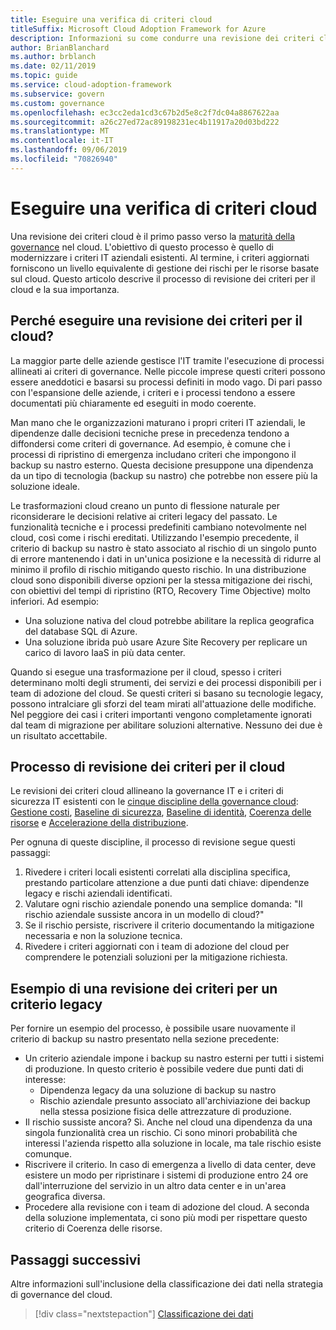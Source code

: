 ```yaml
---
title: Eseguire una verifica di criteri cloud
titleSuffix: Microsoft Cloud Adoption Framework for Azure
description: Informazioni su come condurre una revisione dei criteri cloud.
author: BrianBlanchard
ms.author: brblanch
ms.date: 02/11/2019
ms.topic: guide
ms.service: cloud-adoption-framework
ms.subservice: govern
ms.custom: governance
ms.openlocfilehash: ec3cc2eda1cd3c67b2d5e8c2f7dc04a8867622aa
ms.sourcegitcommit: a26c27ed72ac89198231ec4b11917a20d03bd222
ms.translationtype: MT
ms.contentlocale: it-IT
ms.lasthandoff: 09/06/2019
ms.locfileid: "70826940"
---
```

<!-- markdownlint-disable MD026 -->

# <a name="conduct-a-cloud-policy-review"></a>Eseguire una verifica di criteri cloud

Una revisione dei criteri cloud è il primo passo verso la [maturità della governance](../index.md) nel cloud. L'obiettivo di questo processo è quello di modernizzare i criteri IT aziendali esistenti. Al termine, i criteri aggiornati forniscono un livello equivalente di gestione dei rischi per le risorse basate sul cloud. Questo articolo descrive il processo di revisione dei criteri per il cloud e la sua importanza.

## <a name="why-perform-a-cloud-policy-review"></a>Perché eseguire una revisione dei criteri per il cloud?

La maggior parte delle aziende gestisce l'IT tramite l'esecuzione di processi allineati ai criteri di governance. Nelle piccole imprese questi criteri possono essere aneddotici e basarsi su processi definiti in modo vago. Di pari passo con l'espansione delle aziende, i criteri e i processi tendono a essere documentati più chiaramente ed eseguiti in modo coerente.

Man mano che le organizzazioni maturano i propri criteri IT aziendali, le dipendenze dalle decisioni tecniche prese in precedenza tendono a diffondersi come criteri di governance. Ad esempio, è comune che i processi di ripristino di emergenza includano criteri che impongono il backup su nastro esterno. Questa decisione presuppone una dipendenza da un tipo di tecnologia (backup su nastro) che potrebbe non essere più la soluzione ideale.

Le trasformazioni cloud creano un punto di flessione naturale per riconsiderare le decisioni relative ai criteri legacy del passato. Le funzionalità tecniche e i processi predefiniti cambiano notevolmente nel cloud, così come i rischi ereditati. Utilizzando l'esempio precedente, il criterio di backup su nastro è stato associato al rischio di un singolo punto di errore mantenendo i dati in un'unica posizione e la necessità di ridurre al minimo il profilo di rischio mitigando questo rischio. In una distribuzione cloud sono disponibili diverse opzioni per la stessa mitigazione dei rischi, con obiettivi del tempi di ripristino (RTO, Recovery Time Objective) molto inferiori. Ad esempio:

- Una soluzione nativa del cloud potrebbe abilitare la replica geografica del database SQL di Azure.
- Una soluzione ibrida può usare Azure Site Recovery per replicare un carico di lavoro IaaS in più data center.

Quando si esegue una trasformazione per il cloud, spesso i criteri determinano molti degli strumenti, dei servizi e dei processi disponibili per i team di adozione del cloud. Se questi criteri si basano su tecnologie legacy, possono intralciare gli sforzi del team mirati all'attuazione delle modifiche. Nel peggiore dei casi i criteri importanti vengono completamente ignorati dal team di migrazione per abilitare soluzioni alternative. Nessuno dei due è un risultato accettabile.

## <a name="the-cloud-policy-review-process"></a>Processo di revisione dei criteri per il cloud

Le revisioni dei criteri cloud allineano la governance IT e i criteri di sicurezza IT esistenti con le [cinque discipline della governance cloud](../index.md): [Gestione costi](../cost-management/index.md), [Baseline di sicurezza](../security-baseline/index.md), [Baseline di identità](../identity-baseline/index.md), [Coerenza delle risorse](../resource-consistency/index.md) e [Accelerazione della distribuzione](../deployment-acceleration/index.md).

Per ognuna di queste discipline, il processo di revisione segue questi passaggi:

1. Rivedere i criteri locali esistenti correlati alla disciplina specifica, prestando particolare attenzione a due punti dati chiave: dipendenze legacy e rischi aziendali identificati.
2. Valutare ogni rischio aziendale ponendo una semplice domanda: "Il rischio aziendale sussiste ancora in un modello di cloud?"
3. Se il rischio persiste, riscrivere il criterio documentando la mitigazione necessaria e non la soluzione tecnica.
4. Rivedere i criteri aggiornati con i team di adozione del cloud per comprendere le potenziali soluzioni per la mitigazione richiesta.

## <a name="example-of-a-policy-review-for-a-legacy-policy"></a>Esempio di una revisione dei criteri per un criterio legacy

Per fornire un esempio del processo, è possibile usare nuovamente il criterio di backup su nastro presentato nella sezione precedente:

- Un criterio aziendale impone i backup su nastro esterni per tutti i sistemi di produzione. In questo criterio è possibile vedere due punti dati di interesse:
  - Dipendenza legacy da una soluzione di backup su nastro
  - Rischio aziendale presunto associato all'archiviazione dei backup nella stessa posizione fisica delle attrezzature di produzione.
- Il rischio sussiste ancora? Sì. Anche nel cloud una dipendenza da una singola funzionalità crea un rischio. Ci sono minori probabilità che interessi l'azienda rispetto alla soluzione in locale, ma tale rischio esiste comunque.
- Riscrivere il criterio. In caso di emergenza a livello di data center, deve esistere un modo per ripristinare i sistemi di produzione entro 24 ore dall'interruzione del servizio in un altro data center e in un'area geografica diversa.
- Procedere alla revisione con i team di adozione del cloud. A seconda della soluzione implementata, ci sono più modi per rispettare questo criterio di Coerenza delle risorse.

## <a name="next-steps"></a>Passaggi successivi

Altre informazioni sull'inclusione della classificazione dei dati nella strategia di governance del cloud.

> [!div class="nextstepaction"]
> [Classificazione dei dati](./what-is-data-classification.md)
